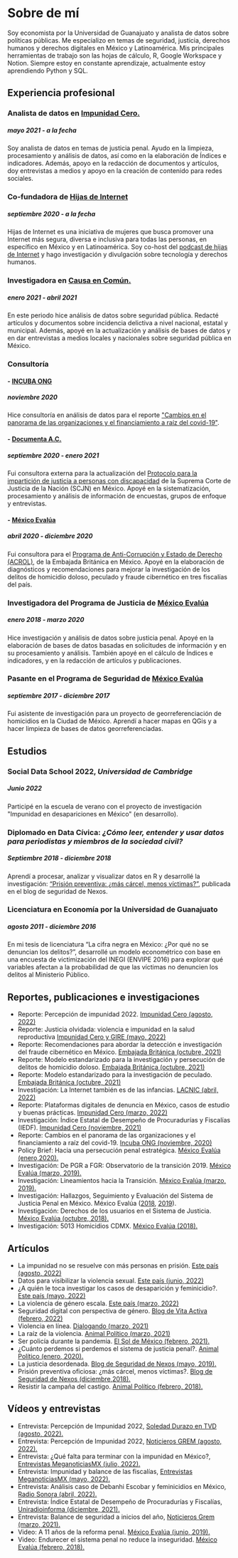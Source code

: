 # Sobre de mí
Soy economista por la Universidad de Guanajuato y analista de datos sobre políticas públicas. Me especializo en temas de seguridad, justicia, derechos humanos y derechos digitales en México y Latinoamérica. Mis principales herramientas de trabajo son las hojas de cálculo, R, Google Workspace y Notion. Siempre estoy en constante aprendizaje, actualmente estoy aprendiendo Python y SQL.

## Experiencia profesional

### Analista de datos en [Impunidad Cero.](http://www.impunidadcero.org/quienesSomos.php?id=2&t=quienes-somos)
##### mayo 2021 - a la fecha
Soy analista de datos en temas de justicia penal. Ayudo en la limpieza, procesamiento y análisis de datos, así como en la elaboración de Índices e indicadores. Además, apoyo en la redacción de documentos y artículos, doy entrevistas a medios y apoyo en la creación de contenido para redes sociales. 

### Co-fundadora de [Hijas de Internet](https://twitter.com/hijasdeInternet)
##### septiembre 2020 - a la fecha
Hijas de Internet es una iniciativa de mujeres que busca promover una Internet más segura, diversa e inclusiva para todas las personas, en específico en México y en Latinoamérica. Soy co-host del [podcast de hijas de Internet](https://anchor.fm/hijas-de-internet) y hago investigación y divulgación sobre tecnología y derechos humanos.

### Investigadora en [Causa en Común.](http://causaencomun.org.mx/beta/)
##### enero 2021 - abril 2021
En este periodo hice análisis de datos sobre seguridad pública. Redacté artículos y documentos sobre incidencia delictiva a nivel nacional, estatal y municipal. Además, apoyé en la actualización y análisis de bases de datos y en dar entrevistas a medios locales y nacionales sobre seguridad pública en México.

### Consultoría

#### - [INCUBA ONG](https://www.incuba.ong/)
##### noviembre 2020 
Hice consultoría en análisis de datos para el reporte ["Cambios en el panorama de las organizaciones y el financiamiento a raíz del covid-19"](https://www.incuba.ong/uploads/1/2/0/2/120208919/cambios_en_el_panorama_de_las_organizaciones_y_el_financiamiento_a_rai%CC%81z_del_covid-19.pdf). 

#### - [Documenta A.C.](https://www.documenta.org.mx/)
##### septiembre 2020 - enero 2021
Fui consultora externa para la actualización del [Protocolo para la impartición de justicia a personas con discapacidad](https://www.scjn.gob.mx/registro/formulario/protocolo-personas-discapacidad/confirmation?token=sbYxbWrbRxAIvLk7vMpaEjH_7VY-amdUoMOVA8qK1Ls) de la Suprema Corte de Justicia de la Nación (SCJN) en México. Apoyé en la sistematización, procesamiento y análisis de información de encuestas, grupos de enfoque y entrevistas. 

#### - [México Evalúa](https://www.mexicoevalua.org/fallas-origen-indice-confiabilidad-la-estadistica-criminal-icec/)
##### abril 2020 - diciembre 2020
Fui consultora para el [Programa de Anti-Corrupción y Estado de Derecho (ACROL)](https://www.gov.uk/government/news/495785.es-419), de la Embajada Británica en México. Apoyé en la elaboración de diagnósticos y recomendaciones para mejorar la investigación de los delitos de homicidio doloso, peculado y fraude cibernético en tres fiscalías del país. 

### Investigadora del Programa de Justicia de [México Evalúa](https://www.mexicoevalua.org/fallas-origen-indice-confiabilidad-la-estadistica-criminal-icec/)
##### enero 2018 - marzo 2020
Hice investigación y análisis de datos sobre justicia penal. Apoyé en la elaboración de bases de datos basadas en solicitudes de información y en su procesamiento y análisis. También apoyé en el cálculo de Índices e indicadores, y en la redacción de artículos y publicaciones. 

### Pasante en el Programa de Seguridad de [México Evalúa](https://www.mexicoevalua.org/fallas-origen-indice-confiabilidad-la-estadistica-criminal-icec/)
##### septiembre 2017 - diciembre 2017
Fui asistente de investigación para un proyecto de georreferenciación de homicidios en la Ciudad de México. Aprendí a hacer mapas en QGis y a hacer limpieza de bases de datos georreferenciadas. 

## Estudios
### Social Data School 2022, *Universidad de Cambridge*
##### Junio 2022
Participé en la escuela de verano con el proyecto de investigación "Impunidad en desapariciones en México" (en desarrollo).

### Diplomado en Data Cívica: *¿Cómo leer, entender y usar datos para periodistas y miembros de la sociedad civil?*
##### Septiembre 2018 - diciembre 2018
Aprendí a procesar, analizar y visualizar datos en R y desarrollé la investigación: [“Prisión preventiva: ¿más cárcel, menos víctimas?”](https://seguridad.nexos.com.mx/?p=1144), publicada en el blog de seguridad de Nexos.

### Licenciatura en Economía por la Universidad de Guanajuato
##### agosto 2011 - diciembre 2016
En mi tesis de licenciatura “La cifra negra en México: ¿Por qué no se denuncian los delitos?”, desarrollé un modelo econométrico con base en una encuesta de victimización del INEGI (ENVIPE 2016) para explorar qué variables afectan a la probabilidad de que las víctimas no  denuncien los delitos al Ministerio Público.

## Reportes, publicaciones e investigaciones
* Reporte: Percepción de impunidad 2022. [Impunidad Cero (agosto, 2022)](https://www.impunidadcero.org/uploads/app/articulo/170/contenido/1661453368W61.pdf)
* Reporte: Justicia olvidada: violencia e impunidad en la salud reproductiva [Impunidad Cero y GIRE (mayo, 2022)](https://justiciaolvidada.gire.org.mx/wp-content/uploads/2022/05/Justicia-olvidada.-Violencia-e-impunidad-en-la-salud-reproductiva.pdf)
* Reporte: Recomendaciones para abordar la detección e investigación del fraude cibernético en México. [Embajada Británica (octubre, 2021)](https://assets.publishing.service.gov.uk/government/uploads/system/uploads/attachment_data/file/1057296/FRAUDE_CIBERNETICO.pdf)
* Reporte: Modelo estandarizado para la investigación y persecución de delitos de homicidio doloso. [Embajada Británica (octubre, 2021)](https://assets.publishing.service.gov.uk/government/uploads/system/uploads/attachment_data/file/1057298/INVESTIGACION_HOMICIDIO_DOLOSO.pdf) 
* Reporte: Modelo estandarizado para la investigación de peculado. [Embajada Británica (octubre, 2021)](https://assets.publishing.service.gov.uk/government/uploads/system/uploads/attachment_data/file/1057297/INVESTIGACI%C3%93N_DE_PECULADO.pdf)
* Investigación: La Internet también es de las infancias. [LACNIC (abril, 2022)](https://descargas.lacnic.net/lideres/2021/luisa-alfaro/VERSION%20FINAL%20EXTENDIDA_La%20Internet%20tambie%CC%81n%20es%20de%20las%20Infancias.pdf) 
* Reporte: Plataformas digitales de denuncia en México, casos de estudio y buenas prácticas. [Impunidad Cero (marzo, 2022)](https://www.impunidadcero.org/uploads/app/articulo/163/contenido/1648153688Y93.pdf) 
* Investigación: Índice Estatal de Desempeño de Procuradurías y Fiscalías (IEDF). [Impunidad Cero (noviembre, 2021)](https://www.impunidadcero.org/uploads/app/articulo/160/contenido/1649369674T53.pdf)
* Reporte: Cambios en el panorama de las organizaciones y el financiamiento a raíz del covid-19. [Incuba ONG (noviembre, 2020)](https://drive.google.com/file/d/1dcqIO5XZjoyafNVmsvCXSMRlQVGPBIcS/view)
* Policy Brief: Hacia una persecución penal estratégica. [México Evalúa (enero,2020).](https://www.mexicoevalua.org/mexicoevalua/wp-content/uploads/2020/02/2019_12_18_Justicia_PolicyBrief001.pdf)
* Investigación: De PGR a FGR: Observatorio de la transición 2019. [México Evalúa (marzo, 2019).](https://www.mexicoevalua.org/de-pgr-a-fgr-observatorio-de-la-transicion-2019/)
* Investigación: Lineamientos hacia la Transición. [México Evalúa (marzo, 2019).](https://www.mexicoevalua.org/de-pgr-a-fgr-observatorio-de-la-transicion-2019/)
* Investigación: Hallazgos, Seguimiento y Evaluación del Sistema de Justicia Penal en México. México Evalúa ([2018](https://www.mexicoevalua.org/mexicoevalua/wp-content/uploads/2020/03/hallazgos2017.pdf), [2019](https://www.mexicoevalua.org/hallazgos-2018-seguimiento-evaluacion-del-sistema-justicia-penal-en-mexico/)).
* Investigación: Derechos de los usuarios en el Sistema de Justicia. [México Evalúa (octubre, 2018).](https://www.mexicoevalua.org/derechos-usuarios/)
* Investigación: 5013 Homicidios CDMX. [México Evalúa (2018).](https://www.mexicoevalua.org/5013-homicidios-cdmx/)

## Artículos 
* La impunidad no se resuelve con más personas en prisión. [Este país (agosto, 2022)](https://estepais.com/tendencias_y_opiniones/impunidad-cero/personas-prision/) 
* Datos para visibilizar la violencia sexual. [Este país (junio, 2022)](https://estepais.com/tendencias_y_opiniones/impunidad-cero/visibilizar-violencia-sexual/) 
* ¿A quién le toca investigar los casos de desaparición y feminicidio?. [Este país (mayo, 2022)](https://estepais.com/tendencias_y_opiniones/impunidad-cero/investigar-desaparicion-feminicidio/) 
* La violencia de género escala. [Este país (marzo, 2022)](https://estepais.com/tendencias_y_opiniones/impunidad-cero/violencia-genero/) 
* Seguridad digital con perspectiva de género. [Blog de Vita Activa (febrero, 2022)](https://vita-activa.org/seguridad-digital-con-perspectiva-de-genero/) 
* Violencia en línea. [Dialogando (marzo, 2021)](https://dialogando.com.mx/violencia-en-linea/)
* La raíz de la violencia. [Animal Político (marzo, 2021)](https://www.animalpolitico.com/el-blog-de-causa-en-comun/la-raiz-de-la-violencia/)
* Ser policía durante la pandemia. [El Sol de México (febrero, 2021).](https://www.elsoldemexico.com.mx/analisis/ser-policia-durante-la-pandemia-6377669.html)
* ¿Cuánto perdemos si perdemos el sistema de justicia penal?. [Animal Político (enero, 2020).](https://www.animalpolitico.com/lo-que-mexico-evalua/cuanto-perdemos-si-perdemos-el-sistema-de-justicia-penal/)
* La justicia desordenada. [Blog de Seguridad de Nexos (mayo, 2019).](https://seguridad.nexos.com.mx/?p=1402)
* Prisión preventiva oficiosa: ¿más cárcel, menos víctimas?. [Blog de Seguridad de Nexos (diciembre,2018).](https://seguridad.nexos.com.mx/?p=1144)
* Resistir la campaña del castigo.  [Animal Político (febrero, 2018).](https://www.animalpolitico.com/lo-que-mexico-evalua/resistir-la-campana-del-castigo/)

## Vídeos y entrevistas
* Entrevista: Percepción de Impunidad 2022, [Soledad Durazo en TVD (agosto, 2022).](https://www.youtube.com/watch?v=slNz1GM2xg4)
* Entrevista: Percepción de Impunidad 2022, [Noticieros GREM (agosto, 2022).](https://www.youtube.com/watch?v=b-Sxygu6Vso)
* Entrevista: ¿Qué falta para terminar con la impunidad en México?, [Entrevistas MeganoticiasMX (julio, 2022).](https://www.youtube.com/watch?v=mG_PneeM-RE)
* Entrevista: Impunidad y balance de las fiscalías, [Entrevistas MeganoticiasMX (mayo, 2022).](https://www.youtube.com/watch?v=0drvw74R7g8&t=219s)
* Entrevista: Análisis caso de Debanhi Escobar y feminicidios en México, [Radio Sonora (abril, 2022).](https://www.youtube.com/watch?v=q4T-OUGgLfw)
* Entrevista: Índice Estatal de Desempeño de Procuradurías y Fiscalías, [Uniradioinforma (diciembre, 2021).](https://www.youtube.com/watch?v=IB6mT5FSiz4)
* Entrevista: Balance de seguridad a inicios del año, [Noticieros Grem (marzo, 2021).](https://www.youtube.com/watch?v=O9IrX71p8UA)
* Video: A 11 años de la reforma penal. [México Evalúa (junio, 2019).](https://www.youtube.com/watch?v=TTSIWbd39nQ&t=00s)
* Video: Endurecer el sistema penal no reduce la inseguridad. [México Evalúa (febrero, 2018).](https://www.youtube.com/watch?v=BNvq8X5HbJU&t=00s)

